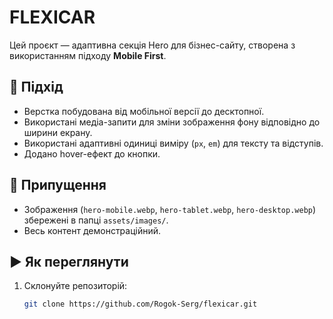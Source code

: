 # FLEXICAR

Цей проєкт — адаптивна секція Hero для бізнес-сайту, створена з використанням підходу **Mobile First**.

## 📌 Підхід

- Верстка побудована від мобільної версії до десктопної.
- Використані медіа-запити для зміни зображення фону відповідно до ширини екрану.
- Використані адаптивні одиниці виміру (`px`, `em`) для тексту та відступів.
- Додано hover-ефект до кнопки.

## 🧠 Припущення

- Зображення (`hero-mobile.webp`, `hero-tablet.webp`, `hero-desktop.webp`) збережені в папці `assets/images/`.
- Весь контент демонстраційний.

## ▶️ Як переглянути

1. Склонуйте репозиторій:
   ```bash
   git clone https://github.com/Rogok-Serg/flexicar.git
   ```
